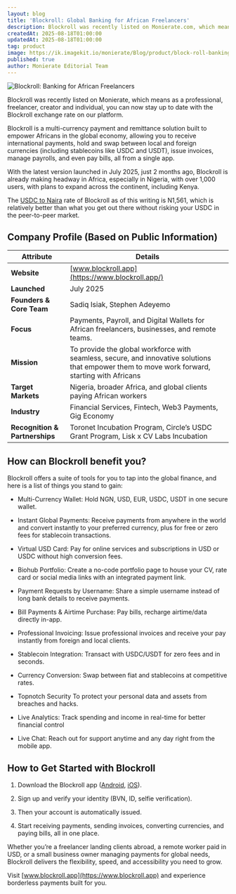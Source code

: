 ```yaml
---
layout: blog
title: 'Blockroll: Global Banking for African Freelancers'
description: Blockroll was recently listed on Monierate.com, which means as a professional, freelancer, creator and individual, you can now stay up to date with the Blockroll exchange rate on our platform.  Blockroll is a multi-currency payment and payroll solution built to empower Africans in the global economy, allowing you to receive international payments, hold and swap between local and foreign currencies (including stablecoins like USDC and USDT), issue invoices, manage payroll, and even pay bills, all from a single app.
createdAt: 2025-08-18T01:00:00
updatedAt: 2025-08-18T01:00:00
tag: product
image: https://ik.imagekit.io/monierate/Blog/product/block-roll-banking-for-africans.webp?updatedAt=1755471601210
published: true
author: Monierate Editorial Team
---
```

![Blockroll: Banking for African Freelancers](https://ik.imagekit.io/monierate/Blog/product/block-roll-banking-for-africans.webp?updatedAt=1755471601210)

Blockroll was recently listed on Monierate, which means as a professional, freelancer, creator and individual, you can now stay up to date with the Blockroll exchange rate on our platform.

Blockroll is a multi-currency payment and remittance solution built to empower Africans in the global economy, allowing you to receive international payments, hold and swap between local and foreign currencies (including stablecoins like USDC and USDT), issue invoices, manage payrolls, and even pay bills, all from a single app.

With the latest version launched in July 2025, just 2 months ago, Blockroll is already making headway in Africa, especially in Nigeria, with over 1,000 users, with plans to expand across the continent, including Kenya.

The [USDC to Naira](https://monierate.com/converter/blockroll/?Amount=1&From=usd&To=ngn) rate of Blockroll as of this writing is N1,561, which is relatively better than what you get out there without risking your USDC in the peer-to-peer market.

## Company Profile (Based on Public Information)

| **Attribute** | **Details** |
| --- | --- |
| **Website** | [www.blockroll.app](https://www.blockroll.app/) |
| **Launched** | July 2025 |
| **Founders & Core Team** | Sadiq Isiak, Stephen Adeyemo |
| **Focus** | Payments, Payroll, and Digital Wallets for African freelancers, businesses, and remote teams. |
| **Mission** | To provide the global workforce with seamless, secure, and innovative solutions that empower them to move work forward, starting with Africans |
| **Target Markets** | Nigeria, broader Africa, and global clients paying African workers |
| **Industry** | Financial Services, Fintech, Web3 Payments, Gig Economy |
| **Recognition & Partnerships** | Toronet Incubation Program, Circle’s USDC Grant Program, Lisk x CV Labs Incubation       

## How can Blockroll benefit you?

Blockroll offers a suite of tools for you to tap into the global finance, and here is a list of things you stand to gain:

-   Multi-Currency Wallet: Hold NGN, USD, EUR, USDC, USDT in one secure wallet.
    
-   Instant Global Payments: Receive payments from anywhere in the world and convert instantly to your preferred currency, plus for free or zero fees for stablecoin transactions.
    
-   Virtual USD Card: Pay for online services and subscriptions in USD or USDC without high conversion fees.
    
-   Biohub Portfolio: Create a no-code portfolio page to house your CV, rate card or social media links with an integrated payment link.
    
-   Payment Requests by Username: Share a simple username instead of long bank details to receive payments.
    
-   Bill Payments & Airtime Purchase: Pay bills, recharge airtime/data directly in-app.
    
-   Professional Invoicing: Issue professional invoices and receive your pay instantly from foreign and local clients.
    
-   Stablecoin Integration: Transact with USDC/USDT for zero fees and in seconds.
    
-   Currency Conversion: Swap between fiat and stablecoins at competitive rates.
    
-   Topnotch Security To protect your personal data and assets from breaches and hacks.
    
-   Live Analytics: Track spending and income in real-time for better financial control
    
-   Live Chat: Reach out for support anytime and any day right from the mobile app.

## How to Get Started with Blockroll

1.  Download the Blockroll app ([Android](https://play.google.com/store/apps/details?id=com.blockroll.android), [iOS](https://apps.apple.com/us/app/blockroll/id6708225786)).
    
2.  Sign up and verify your identity (BVN, ID, selfie verification).
    
3.  Then your account is automatically issued.
    
4.  Start receiving payments, sending invoices, converting currencies, and paying bills, all in one place.
    

Whether you’re a freelancer landing clients abroad, a remote worker paid in USD, or a small business owner managing payments for global needs, Blockroll delivers the flexibility, speed, and accessibility you need to grow.

Visit [www.blockroll.app](https://www.blockroll.app) and experience borderless payments built for you.
